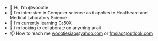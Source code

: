 - 👋 Hi, I’m @woootie
- 👀 I’m interested in Computer science as it applies to Healthcare and Medical Laboratory Science
- 🌱 I’m currently learning Cs50X
- 💞️ I’m looking to collaborate on anything at all
- 📫 How to reach me woootiesiao@yahoo.com or fmsiao@outlook.com

<!---
woootie/woootie is a ✨ special ✨ repository because its `README.md` (this file) appears on your GitHub profile.
You can click the Preview link to take a look at your changes.
--->
